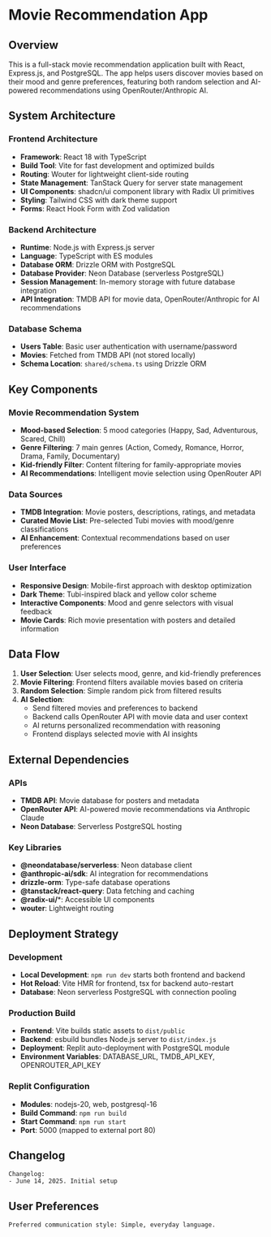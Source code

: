 # Movie Recommendation App

## Overview

This is a full-stack movie recommendation application built with React, Express.js, and PostgreSQL. The app helps users discover movies based on their mood and genre preferences, featuring both random selection and AI-powered recommendations using OpenRouter/Anthropic AI.

## System Architecture

### Frontend Architecture
- **Framework**: React 18 with TypeScript
- **Build Tool**: Vite for fast development and optimized builds
- **Routing**: Wouter for lightweight client-side routing
- **State Management**: TanStack Query for server state management
- **UI Components**: shadcn/ui component library with Radix UI primitives
- **Styling**: Tailwind CSS with dark theme support
- **Forms**: React Hook Form with Zod validation

### Backend Architecture
- **Runtime**: Node.js with Express.js server
- **Language**: TypeScript with ES modules
- **Database ORM**: Drizzle ORM with PostgreSQL
- **Database Provider**: Neon Database (serverless PostgreSQL)
- **Session Management**: In-memory storage with future database integration
- **API Integration**: TMDB API for movie data, OpenRouter/Anthropic for AI recommendations

### Database Schema
- **Users Table**: Basic user authentication with username/password
- **Movies**: Fetched from TMDB API (not stored locally)
- **Schema Location**: `shared/schema.ts` using Drizzle ORM

## Key Components

### Movie Recommendation System
- **Mood-based Selection**: 5 mood categories (Happy, Sad, Adventurous, Scared, Chill)
- **Genre Filtering**: 7 main genres (Action, Comedy, Romance, Horror, Drama, Family, Documentary)
- **Kid-friendly Filter**: Content filtering for family-appropriate movies
- **AI Recommendations**: Intelligent movie selection using OpenRouter API

### Data Sources
- **TMDB Integration**: Movie posters, descriptions, ratings, and metadata
- **Curated Movie List**: Pre-selected Tubi movies with mood/genre classifications
- **AI Enhancement**: Contextual recommendations based on user preferences

### User Interface
- **Responsive Design**: Mobile-first approach with desktop optimization
- **Dark Theme**: Tubi-inspired black and yellow color scheme
- **Interactive Components**: Mood and genre selectors with visual feedback
- **Movie Cards**: Rich movie presentation with posters and detailed information

## Data Flow

1. **User Selection**: User selects mood, genre, and kid-friendly preferences
2. **Movie Filtering**: Frontend filters available movies based on criteria
3. **Random Selection**: Simple random pick from filtered results
4. **AI Selection**: 
   - Send filtered movies and preferences to backend
   - Backend calls OpenRouter API with movie data and user context
   - AI returns personalized recommendation with reasoning
   - Frontend displays selected movie with AI insights

## External Dependencies

### APIs
- **TMDB API**: Movie database for posters and metadata
- **OpenRouter API**: AI-powered movie recommendations via Anthropic Claude
- **Neon Database**: Serverless PostgreSQL hosting

### Key Libraries
- **@neondatabase/serverless**: Neon database client
- **@anthropic-ai/sdk**: AI integration for recommendations
- **drizzle-orm**: Type-safe database operations
- **@tanstack/react-query**: Data fetching and caching
- **@radix-ui/***: Accessible UI components
- **wouter**: Lightweight routing

## Deployment Strategy

### Development
- **Local Development**: `npm run dev` starts both frontend and backend
- **Hot Reload**: Vite HMR for frontend, tsx for backend auto-restart
- **Database**: Neon serverless PostgreSQL with connection pooling

### Production Build
- **Frontend**: Vite builds static assets to `dist/public`
- **Backend**: esbuild bundles Node.js server to `dist/index.js`
- **Deployment**: Replit auto-deployment with PostgreSQL module
- **Environment Variables**: DATABASE_URL, TMDB_API_KEY, OPENROUTER_API_KEY

### Replit Configuration
- **Modules**: nodejs-20, web, postgresql-16
- **Build Command**: `npm run build`
- **Start Command**: `npm run start`
- **Port**: 5000 (mapped to external port 80)

## Changelog

```
Changelog:
- June 14, 2025. Initial setup
```

## User Preferences

```
Preferred communication style: Simple, everyday language.
```